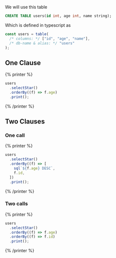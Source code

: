 We will use this table

```sql
CREATE TABLE users(id int, age int, name string);
```

Which is defined in typescript as

```ts
const users = table(
  /* columns: */ ["id", "age", "name"],
  /* db-name & alias: */ "users"
);
```

## One Clause

{% printer %}

```ts
users
  .selectStar()
  .orderBy((f) => f.age)
  .print();
```

{% /printer %}

## Two Clauses

### One call

{% printer %}

```ts
users
  .selectStar()
  .orderBy((f) => [
    sql`${f.age} DESC`,
    f.id,
  ])
  .print();
```

{% /printer %}

### Two calls

{% printer %}

```ts
users
  .selectStar()
  .orderBy((f) => f.age)
  .orderBy((f) => f.id)
  .print();
```

{% /printer %}
